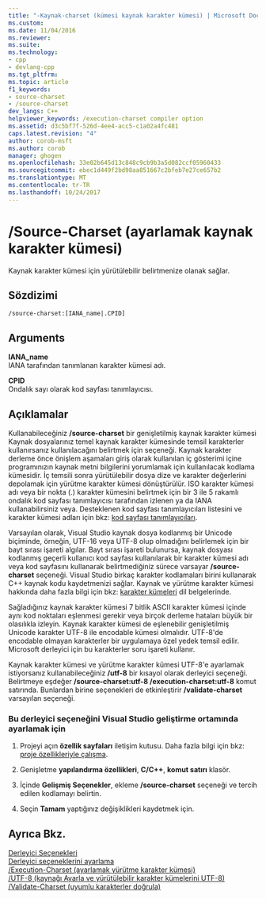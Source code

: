 ```yaml
---
title: "-Kaynak-charset (kümesi kaynak karakter kümesi) | Microsoft Docs"
ms.custom: 
ms.date: 11/04/2016
ms.reviewer: 
ms.suite: 
ms.technology:
- cpp
- devlang-cpp
ms.tgt_pltfrm: 
ms.topic: article
f1_keywords:
- source-charset
- /source-charset
dev_langs: C++
helpviewer_keywords: /execution-charset compiler option
ms.assetid: d3c5bf7f-526d-4ee4-acc5-c1a02a4fc481
caps.latest.revision: "4"
author: corob-msft
ms.author: corob
manager: ghogen
ms.openlocfilehash: 33e02b645d13c848c9cb9b3a5d082ccf05960433
ms.sourcegitcommit: ebec1d449f2bd98aa851667c2bfeb7e27ce657b2
ms.translationtype: MT
ms.contentlocale: tr-TR
ms.lasthandoff: 10/24/2017
---
```

# <a name="source-charset-set-source-character-set"></a>/Source-Charset (ayarlamak kaynak karakter kümesi)
Kaynak karakter kümesi için yürütülebilir belirtmenize olanak sağlar.  
  
## <a name="syntax"></a>Sözdizimi  
  
```  
/source-charset:[IANA_name|.CPID]  
```  
  
## <a name="arguments"></a>Arguments  
 **IANA_name**  
 IANA tarafından tanımlanan karakter kümesi adı.  
  
 **CPID**  
 Ondalık sayı olarak kod sayfası tanımlayıcısı.  
  
## <a name="remarks"></a>Açıklamalar  
 Kullanabileceğiniz **/source-charset** bir genişletilmiş kaynak karakter kümesi Kaynak dosyalarınız temel kaynak karakter kümesinde temsil karakterler kullanırsanız kullanılacağını belirtmek için seçeneği. Kaynak karakter derleme önce önişlem aşamaları giriş olarak kullanılan iç gösterimi içine programınızın kaynak metni bilgilerini yorumlamak için kullanılacak kodlama kümesidir. İç temsili sonra yürütülebilir dosya dize ve karakter değerlerini depolamak için yürütme karakter kümesi dönüştürülür. ISO karakter kümesi adı veya bir nokta (.) karakter kümesini belirtmek için bir 3 ile 5 rakamlı ondalık kod sayfası tanımlayıcısı tarafından izlenen ya da IANA kullanabilirsiniz veya. Desteklenen kod sayfası tanımlayıcıları listesini ve karakter kümesi adları için bkz: [kod sayfası tanımlayıcıları](http://msdn.microsoft.com/library/windows/desktop/dd317756).  
  
 Varsayılan olarak, Visual Studio kaynak dosya kodlanmış bir Unicode biçiminde, örneğin, UTF-16 veya UTF-8 olup olmadığını belirlemek için bir bayt sırası işareti algılar. Bayt sırası işareti bulunursa, kaynak dosyası kodlanmış geçerli kullanıcı kod sayfası kullanılarak bir karakter kümesi adı veya kod sayfasını kullanarak belirtmediğiniz sürece varsayar **/source-charset** seçeneği. Visual Studio birkaç karakter kodlamaları birini kullanarak C++ kaynak kodu kaydetmenizi sağlar. Kaynak ve yürütme karakter kümesi hakkında daha fazla bilgi için bkz: [karakter kümeleri](../../cpp/character-sets2.md) dil belgelerinde.  
  
 Sağladığınız kaynak karakter kümesi 7 bitlik ASCII karakter kümesi içinde aynı kod noktaları eşlenmesi gerekir veya birçok derleme hataları büyük bir olasılıkla izleyin. Kaynak karakter kümesi de eşlenebilir genişletilmiş Unicode karakter UTF-8 ile encodable kümesi olmalıdır. UTF-8'de encodable olmayan karakterler bir uygulamaya özel yedek temsil edilir. Microsoft derleyici için bu karakterler soru işareti kullanır.  
  
 Kaynak karakter kümesi ve yürütme karakter kümesi UTF-8'e ayarlamak istiyorsanız kullanabileceğiniz **/utf-8** bir kısayol olarak derleyici seçeneği. Belirtmeye eşdeğer **/source-charset:utf-8 /execution-charset:utf-8** komut satırında. Bunlardan birine seçenekleri de etkinleştirir **/validate-charset** varsayılan seçeneği.  
  
### <a name="to-set-this-compiler-option-in-the-visual-studio-development-environment"></a>Bu derleyici seçeneğini Visual Studio geliştirme ortamında ayarlamak için  
  
1.  Projeyi açın **özellik sayfaları** iletişim kutusu. Daha fazla bilgi için bkz: [proje özellikleriyle çalışma](../../ide/working-with-project-properties.md).  
  
2.  Genişletme **yapılandırma özellikleri**, **C/C++**, **komut satırı** klasör.  
  
3.  İçinde **Gelişmiş Seçenekler**, ekleme **/source-charset** seçeneği ve tercih edilen kodlamayı belirtin.  
  
4.  Seçin **Tamam** yaptığınız değişiklikleri kaydetmek için.  
  
## <a name="see-also"></a>Ayrıca Bkz.  
 [Derleyici Seçenekleri](../../build/reference/compiler-options.md)   
 [Derleyici seçeneklerini ayarlama](../../build/reference/setting-compiler-options.md)   
 [/Execution-Charset (ayarlamak yürütme karakter kümesi)](../../build/reference/execution-charset-set-execution-character-set.md)   
 [/UTF-8 (kaynağı Ayarla ve yürütülebilir karakter kümelerini UTF-8)](../../build/reference/utf-8-set-source-and-executable-character-sets-to-utf-8.md)   
 [/Validate-Charset (uyumlu karakterler doğrula)](../../build/reference/validate-charset-validate-for-compatible-characters.md)